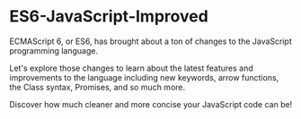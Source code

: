 # ES6-JavaScript-Improved

ECMAScript 6, or ES6, has brought about a ton of changes to the JavaScript programming language. 

Let's explore those changes to learn about the latest features and improvements to the language including new keywords, arrow functions, the Class syntax, Promises, and so much more. 

Discover how much cleaner and more concise your JavaScript code can be!
